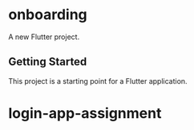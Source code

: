 # onboarding

A new Flutter project.

## Getting Started

This project is a starting point for a Flutter application.
# login-app-assignment
